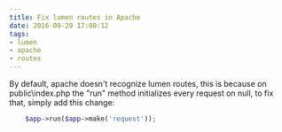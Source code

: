 ```yaml
---
title: Fix lumen routes in Apache
date: 2016-09-29 17:00:12
tags:
- lumen 
- apache 
- routes
---
```


By default, apache doesn't recognize lumen routes, this is because on public\index.php the "run" method initializes every request on null, to fix that, simply add this change: 

```php public\index.php
    $app->run($app->make('request'));
```